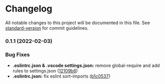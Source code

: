 # Changelog

All notable changes to this project will be documented in this file. See [standard-version](https://github.com/conventional-changelog/standard-version) for commit guidelines.

### 0.1.1 (2022-02-03)


### Bug Fixes

* **.eslintrc.json & .vscode settings.json:** remove global-require and add rules to settings.json ([12109b6](https://github.com/intive/patronage22-web-wroclaw/commit/12109b638fb348c19b503703833a505ac77392ce))
* **.eslintrc.json:** fix eslint sort-imports ([b1c0537](https://github.com/intive/patronage22-web-wroclaw/commit/b1c05377f7d087cd07f7e3e97ee773365916c8ef))
